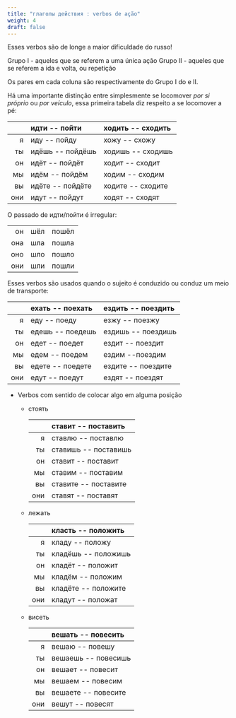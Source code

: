 ```yaml
---
title: "глаголы действия : verbos de ação"
weight: 4
draft: false
---
```


Esses verbos são de longe a maior dificuldade do russo!

Grupo I - aqueles que se referem a uma única ação
Grupo II - aqueles que se referem a ida e volta, ou repetição

Os pares em cada coluna são respectivamente do Grupo I do e II.

Há uma importante distinção entre simplesmente se locomover *por si próprio* ou *por veículo*, essa primeira tabela diz respeito a se locomover a pé:

||идти -- пойти|ходить -- сходить|
|--:|:--|:--|
|я|иду -- пойду|хожу -- схожу|
|ты|идёшь -- пойдёшь|ходишь -- сходишь|
|он|идёт -- пойдёт|ходит -- сходит|
|мы|идём -- пойдём|ходим -- сходим|
|вы|идёте -- пойдёте|ходите -- сходите|
|они|идут -- пойдут|ходят -- сходят|

O passado de идти/пойти é irregular: 

||||
|--:|--|--|
|он|шёл|пошёл|
|она|шла|пошла|
|оно|шло|пошло|
|они|шли|пошли|


Esses verbos são usados quando o sujeito é conduzido ou conduz um meio de transporte:

|| ехать -- поехать | ездить -- поездить |
|--:|:--|:--|
|я| еду -- поеду |езжу -- поезжу|
|ты| едешь -- поедешь |ездишь -- поездишь|
|он| едет -- поедет |ездит -- поездит|
|мы| едем -- поедем |ездим --поездим|
|вы| едете -- поедете |ездите -- поездите|
|они| едут  -- поедут |ездят -- поездят|


- Verbos com sentido de colocar algo em alguma posição

    <!-- *[ver]({{/*< relref "verbos.md" >*/}})* -->

    - стоять 

        ||ставит -- поставить|
        |--:|:--|
        |я |ставлю -- поставлю|
        |ты|ставишь -- поставишь|
        |он|ставит  -- поставит|
        |мы|ставим  -- поставим|
        |вы|ставите -- поставите|
        |они|ставят -- поставят|

    - лежать

        ||класть -- положить|
        |--:|:--|
        |я| кладу -- положу|
        |ты| кладёшь -- положишь|
        |он| кладёт -- положит|
        |мы| кладём -- положим|
        |вы| кладёте -- положите|
        |они| кладут -- положат|

    - висеть
    
        || вешать -- повесить|
        |--:|:--|
        |я| вешаю -- повешу |
        |ты| вешаешь -- повесишь |
        |он| вешает -- повесит |
        |мы| вешаем -- повесим |
        |вы| вешаете -- повесите |
        |они| вешут -- повесят |

